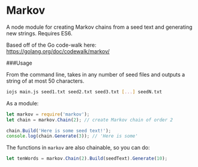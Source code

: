 # Markov
A node module for creating Markov chains from a seed text and generating new strings. Requires ES6.

Based off of the Go code-walk here:
https://golang.org/doc/codewalk/markov/

###Usage

From the command line, takes in any number of seed files and outputs a string of at most 50 characters.
```bash
iojs main.js seed1.txt seed2.txt seed3.txt [...] seedN.txt
```

As a module:
```javascript
let markov = require('markov');
let chain = markov.Chain(2); // create Markov chain of order 2

chain.Build('Here is some seed text!');
console.log(chain.Generate(3)); // 'Here is some'
```

The functions in `markov` are also chainable, so you can do:
```javascript
let tenWords = markov.Chain(2).Build(seedText).Generate(10);
```

